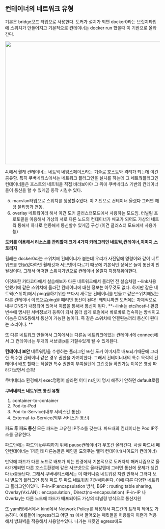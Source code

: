 ## 컨테이너의 네트워크 유형

기본은 bridge모드 타입으로 사용한다. 도커가 설치가 되면 docker0라는 브릿지타입에 스위치가 만들어지고 기본적으로 컨테이너는 docker run 했을때 이 기반으로 올라간다.


<img src="https://user-images.githubusercontent.com/67897827/155008542-a56de419-00e8-4d7b-8901-3c505137cdaa.PNG" width="800" height="400">

4.에서 월래 컨테이너는 네트웍 네임스페이스라는 기술로 호스트와 격리가 되는데 이건 공유함.
특히 쿠버네티스에서는 네트워크 플러그인을 설치를 하는데 그 네트웍플러그인 컨테이너들은 
호스트의 네트웍을 직접 바라보아야 그 위에 쿠버네티스 기반의 컨테이너들이 통신을 할 수 있게끔 동작 시킬수 있다.

5. macvlan타입으로 스위치를 생성할수있다. 이 기반으로 컨테이너 올렸다 그러면 해당 물리망과 연동.
6. overlay 네트웍이라 해서 이건 도커 클러스터모드에서 사용하는 모드임. 터널링 프로토콜을 이용해서 가상의 서로 다른 노드의 컨테이너가 배포가 되어도 가상의 네트웍 통해서
하나로 연동해서 통신할수 있게끔 구성 (이건 클러스터 모드에서 사용가능)

**도커를 이용해서 리소스를 관리할때 크게 4가지 카테고리인 네트웍,컨테이너,이미지,스토리지**

월래는 docker0라는 스위치에 컨테이너가 붙는데 우리가 사진밑에 명령어와 같이 네트워크를 만들었다하면 월래것과 서브넷이 다르기 때문에 기본적인 상식은
둘이 통신이 안될것이다. 그래서 어떠한 스위치기반으로 컨테이너 올릴지 지정해줘야한다.

이것또한 카타코다에서 실습해보자
다른 네트워크에서 올리면 전 실습처럼 --link사용 안했기에 같은 스위치에 올라간 컨테이너에 대한 정보는 아무것도 없다.
하지만 같은 네트웍(스위치)에서 ping을하기위한 또다시 새로운 컨테이너를 만들고 같은스위치에있는 다른 컨테이너 이름으로ping을 때리면 통신이 된다!!
왜되냐하면 도커에는 자체적으로 내부 DNS가 내장되어 있어서 이름을 통해서 통신이 된다.
**--link는 etc/host나 환경변수에 명시된 서버정보가 등록이 되서 쫌더 쉽게 로컬에서 바로바로 접속하는 방식이고 이놈은 DNS통해서 통신이 가능한 놈이다.
즉 같은 스위치에 연결된놈끼리 통신이 된다는 소리이다. **

또 다른 네트워크 만들어서 그쪽에서는 다른놈 네트워크에있는 컨테이너에 connect해서 그 컨테이너는 두개의 서브넷ip를 가질수있게 될 수 있게된다.

**컨테이너 보안**
네트워킹을 수행하는 플러그인 또한 도커 이미지로 배포되기때문에 그러한 특수한 컨테이너 같은 경우 권한을 가져야한다. 그래서 컨테이너내의 특수 목적의 컨테이너 배포 할때는 
적절한 특수 권한이 부여될텐데 그런것들 확인가능
이쪽은 영상 따라가보면서 습득!

쿠버네티스 환경에서 exec명령어 쓸라면 어디 ns인지 명시 해주기 안하면 default로됨

**쿠버네티스 네트워크 통신 유형**
1. container-to-container
2. Pod-to-Pod
3. Pod-to-Service(내부 서비스간 통신)
4. External-to-Service(외부 서비스간 통신)

**파드 투 파드 통신**
모든 파드는 고유한 IP주소를 갖는다.
파드내의 컨테이너는 Pod IP주소를 공유한다.

파드안에는 파드의 ip부여하기 위해  pause컨테이너가 무조건 올라간다.
사실 파드내 메인컨테이너는 1개인데 다른놈들은 메인을 도와주는 헬퍼 컨테이너(사이드카 컨테이너)

만약에 파드가 다른 노드로 배포가 되는 한경에서 기본적으로 도커자체 매커니즘으로 올라가게되면 다른 호스트환경에 같은 서브넷으로 올라갈텐데
그러면 통신에 문제가 생긴다 ip충돌난다. 그래서 쿠버네티스에서는 이 매커니즘 네트워킹 지원 안해서 그러다 보니 별도의 플러그인 통해
파드 투 파드 네트워킹 지원해야된다. 이에 따른 다양한 네트워크 플러그인이있다.
IP-in-IP:encapsulation 방식, BGP : routing table sharing, Overlay(VxLAN) : encapsulation , Direct(no-encapsulation)
IP-in-IP 나 Overlay는 다른 노드에 파드가 배포되어도 가상의 터널링 방식으로 통신지원

또 yaml명세서에서 kind에서 Network Policy를 적용해서 파드간의 트래픽 제어도 가능하다. 예를들어 ingress라고
어떤 ns 에서 들어오는 패킷들을 허용할지 이런거 적용해서 방화벽을 적용해서 사용할수있다. 나가는 패킷인 egress에도 
